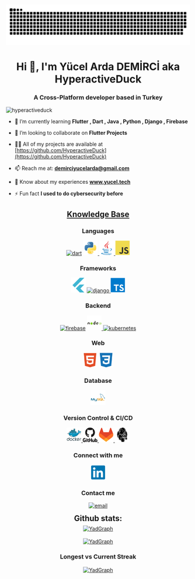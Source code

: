 <div align="center">
    <a href="https://www.yucel.tech/">
        <img src="https://github.com/1999AZZAR/1999AZZAR/blob/main/resources/img/grid-snake.svg" alt="snake" /></a>
</div>
<h1 align="center">Hi 👋, I'm Yücel Arda DEMİRCİ aka HyperactiveDuck</h1>
<h3 align="center">A Cross-Platform developer based in Turkey</h3>
<p align="left"> <img
        src="https://komarev.com/ghpvc/?username=hyperactiveduck&label=Profile%20views&color=0e75b6&style=flat"
        alt="hyperactiveduck" /> </p>


- 🌱 I’m currently learning **Flutter , Dart , Java , Python , Django , Firebase**

- 👯 I’m looking to collaborate on **Flutter Projects**

- 👨‍💻 All of my projects are available at [https://github.com/HyperactiveDuck](https://github.com/HyperactiveDuck)

- 📫 Reach me at: **demirciyucelarda@gmail.com**

- 📄 Know about my experiences **www.yucel.tech**

- ⚡ Fun fact **I used to do cybersecurity before**


<h2 align="center"><u><b>Knowledge Base</b></u></h2>
<h3 align="center">Languages</h3>
<p align="center">
    <a href="https://dart.dev" target="_blank" rel="noreferrer"> <img
            src="https://www.vectorlogo.zone/logos/dartlang/dartlang-icon.svg" alt="dart" width="40" height="40" /></a>
    <a href="https://www.python.org" target="_blank" rel="noreferrer"> <img
            src="https://raw.githubusercontent.com/devicons/devicon/master/icons/python/python-original.svg"
            alt="python" width="40" height="40" /> </a>
    <a href="https://www.java.com" target="_blank" rel="noreferrer"> <img
            src="https://raw.githubusercontent.com/devicons/devicon/master/icons/java/java-original.svg" alt="java"
            width="40" height="40" /> </a>
    <a href="https://developer.mozilla.org/en-US/docs/Web/JavaScript" target="_blank" rel="noreferrer"> <img
            src="https://raw.githubusercontent.com/devicons/devicon/master/icons/javascript/javascript-original.svg"
            alt="javascript" width="40" height="40" /> </a>
</p>
<h3 align="center">Frameworks</h3>
<p align="center">
    <a href="https://flutter.dev" target="_blank" rel="noreferrer"> <img
            src="https://raw.githubusercontent.com/devicons/devicon/1119b9f84c0290e0f0b38982099a2bd027a48bf1/icons/flutter/flutter-plain.svg"
            alt="flutter" width="40" height="40" /></a>
    <a href="https://www.djangoproject.com/" target="_blank" rel="noreferrer"> <img
            src="https://cdn.worldvectorlogo.com/logos/django.svg" alt="django" width="40" height="40" /> </a>
    <a href="https://www.typescriptlang.org/" target="_blank" rel="noreferrer"> <img
            src="https://raw.githubusercontent.com/devicons/devicon/1119b9f84c0290e0f0b38982099a2bd027a48bf1/icons/typescript/typescript-original.svg" alt="TS" width="40" height="40" /> </a>
</p>
<h3 align="center">Backend</h3>
<p align="center">
    <a href="https://firebase.google.com/" target="_blank" rel="noreferrer"> <img
            src="https://www.vectorlogo.zone/logos/firebase/firebase-icon.svg" alt="firebase" width="40"
            height="40" /></a>
    <a href="https://nodejs.org" target="_blank" rel="noreferrer"> <img
            src="https://raw.githubusercontent.com/devicons/devicon/master/icons/nodejs/nodejs-original-wordmark.svg"
            alt="nodejs" width="40" height="40" /> </a>
    <a href="https://kubernetes.io" target="_blank" rel="noreferrer"> <img
            src="https://www.vectorlogo.zone/logos/kubernetes/kubernetes-icon.svg" alt="kubernetes" width="40"
            height="40" /> </a>
</p>
<h3 align="center">Web</h3>
<p align="center">
    <a href="https://www.w3schools.com/html/" target="_blank" rel="noreferrer"> <img
            src="https://raw.githubusercontent.com/devicons/devicon/1119b9f84c0290e0f0b38982099a2bd027a48bf1/icons/html5/html5-plain.svg"
            alt="html" width="40" height="40" /></a>
    <a href="https://www.w3schools.com/css/" target="_blank" rel="noreferrer"> <img
            src="https://raw.githubusercontent.com/devicons/devicon/1119b9f84c0290e0f0b38982099a2bd027a48bf1/icons/css3/css3-plain.svg"
            alt="css" width="40" height="40" /> </a>
</p>
<h3 align="center">Database</h3>
<p align="center">
    <a href="https://www.mysql.com/" target="_blank" rel="noreferrer"> <img
            src="https://raw.githubusercontent.com/devicons/devicon/master/icons/mysql/mysql-original-wordmark.svg"
            alt="mysql" width="40" height="40" /> </a>
</p>
<h3 align="center">Version Control & CI/CD</h3>
<p align="center">
    <a href="https://www.docker.com/" target="_blank" rel="noreferrer"> <img
            src="https://raw.githubusercontent.com/devicons/devicon/master/icons/docker/docker-original-wordmark.svg"
            alt="docker" width="40" height="40" /> </a>
    <a href="https://github.com/HyperactiveDuck" target="_blank" rel="noreferrer"> <img
            src="https://raw.githubusercontent.com/devicons/devicon/1119b9f84c0290e0f0b38982099a2bd027a48bf1/icons/github/github-original-wordmark.svg"
            alt="github" width="40" height="40" /> </a>
    <a href="https://gitlab.com/HyperactiveDuck" target="_blank">
        <img src="https://raw.githubusercontent.com/devicons/devicon/1119b9f84c0290e0f0b38982099a2bd027a48bf1/icons/gitlab/gitlab-original.svg"
            alt="git" width="40" height="40" />
    </a>
    <a href="https://www.jenkins.io" target="_blank">
        <img src="https://raw.githubusercontent.com/devicons/devicon/1119b9f84c0290e0f0b38982099a2bd027a48bf1/icons/jenkins/jenkins-plain.svg"
            alt="jenkins" width="40" height="40" />
    </a>
</p>
<h3 align="center">Connect with me</h3>
<div style="margin-top:10px" align="center">
    <div>
        <a href="https://www.linkedin.com/in/yadhere/" target="_blank">
            <img src="https://raw.githubusercontent.com/devicons/devicon/1119b9f84c0290e0f0b38982099a2bd027a48bf1/icons/linkedin/linkedin-original.svg"
                alt="linkedin" width="40" height="40" />
        </a>
    </div>

</div>
<h3 align="center">Contact me</h3>
<p align="center">
    <a href="mailto:demirciyucelarda@gmail.com" target="_blank">
        <img src="https://upload.wikimedia.org/wikipedia/commons/thumb/7/7e/Gmail_icon_%282020%29.svg/512px-Gmail_icon_%282020%29.svg.png?20221017173631"
            alt="email" width="40" height="30" />
    </a>
</p>
<div align="center">
    <h2 align="center" style="margin: 5px 10px;">Github stats:</h2>

   <a href="https://github.com/HyperactiveDuck">
        <img align="center"
            src="https://github-profile-summary-cards.vercel.app/api/cards/profile-details?username=HyperactiveDuck&theme=gruvbox&hide_border=true)](https://github.com/HyperactiveDuck"
            alt="YadGraph" />
    </a>
    <br><br>
    <a href="https://github.com/HyperactiveDuck">
        <img align="center"
            src="https://github-readme-stats.vercel.app/api?username=HyperactiveDuck&count_private=true&show_icons=true&theme=gruvbox&hide_border=true&custom_title=My%20%20Github%20Stats"
            alt="YadGraph" />
    </a>
    <h3>Longest vs Current Streak </h3>
    <a href="https://github.com/HyperactiveDuck">
        <img align="center" src="https://github-readme-streak-stats.herokuapp.com/?user=HyperactiveDuck&theme=gruvbox"
            alt="YadGraph" />
</div>

